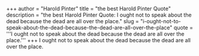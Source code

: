 +++
author = "Harold Pinter"
title = "the best Harold Pinter Quote"
description = "the best Harold Pinter Quote: I ought not to speak about the dead because the dead are all over the place."
slug = "i-ought-not-to-speak-about-the-dead-because-the-dead-are-all-over-the-place"
quote = '''I ought not to speak about the dead because the dead are all over the place.'''
+++
I ought not to speak about the dead because the dead are all over the place.
